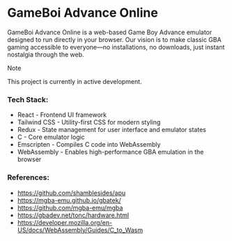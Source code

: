 # GameBoi Advance Online

GameBoi Advance Online is a web-based Game Boy Advance emulator designed to run directly in your browser. Our vision is to make classic GBA gaming accessible to everyone—no installations, no downloads, just instant nostalgia through the web.

> [!NOTE]
> This project is currently in active development.

### Tech Stack:

- React - Frontend UI framework
- Tailwind CSS - Utility-first CSS for modern styling
- Redux - State management for user interface and emulator states
- C - Core emulator logic
- Emscripten - Compiles C code into WebAssembly
- WebAssembly - Enables high-performance GBA emulation in the browser

### References:

- https://github.com/shamblesides/apu
- https://mgba-emu.github.io/gbatek/
- https://github.com/mgba-emu/mgba
- https://gbadev.net/tonc/hardware.html
- https://developer.mozilla.org/en-US/docs/WebAssembly/Guides/C_to_Wasm
